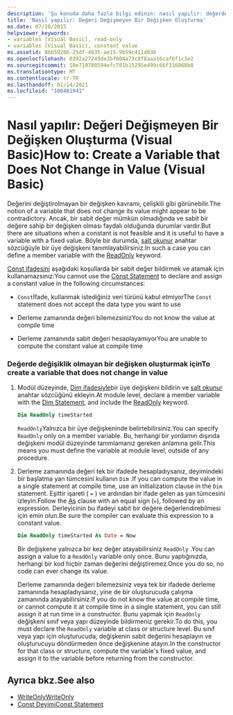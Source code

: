 ```yaml
---
description: 'Şu konuda daha fazla bilgi edinin: nasıl yapılır: değerde değişmez bir değişken oluşturma (Visual Basic)'
title: 'Nasıl yapılır: Değeri Değişmeyen Bir Değişken Oluşturma'
ms.date: 07/20/2015
helpviewer_keywords:
- variables [Visual Basic], read-only
- variables [Visual Basic], constant value
ms.assetid: 86b59266-25df-4635-ae15-9b59c411d036
ms.openlocfilehash: 0392a27249de3bf604a73c8f8aaa16caf6f1c3e2
ms.sourcegitcommit: 10e719780594efc781b15295e499c66f316068b8
ms.translationtype: MT
ms.contentlocale: tr-TR
ms.lasthandoff: 02/14/2021
ms.locfileid: "100481941"
---
```

# <a name="how-to-create-a-variable-that-does-not-change-in-value-visual-basic"></a><span data-ttu-id="e2a31-103">Nasıl yapılır: Değeri Değişmeyen Bir Değişken Oluşturma (Visual Basic)</span><span class="sxs-lookup"><span data-stu-id="e2a31-103">How to: Create a Variable that Does Not Change in Value (Visual Basic)</span></span>

<span data-ttu-id="e2a31-104">Değerini değiştirolmayan bir değişken kavramı, çelişkili gibi görünebilir.</span><span class="sxs-lookup"><span data-stu-id="e2a31-104">The notion of a variable that does not change its value might appear to be contradictory.</span></span> <span data-ttu-id="e2a31-105">Ancak, bir sabit değer mümkün olmadığında ve sabit bir değere sahip bir değişken olması faydalı olduğunda durumlar vardır.</span><span class="sxs-lookup"><span data-stu-id="e2a31-105">But there are situations when a constant is not feasible and it is useful to have a variable with a fixed value.</span></span> <span data-ttu-id="e2a31-106">Böyle bir durumda, [salt okunur](../../../language-reference/modifiers/readonly.md) anahtar sözcüğüyle bir üye değişkeni tanımlayabilirsiniz.</span><span class="sxs-lookup"><span data-stu-id="e2a31-106">In such a case you can define a member variable with the [ReadOnly](../../../language-reference/modifiers/readonly.md) keyword.</span></span>

<span data-ttu-id="e2a31-107">[Const ifadesini](../../../language-reference/statements/const-statement.md) aşağıdaki koşullarda bir sabit değer bildirmek ve atamak için kullanamazsınız:</span><span class="sxs-lookup"><span data-stu-id="e2a31-107">You cannot use the [Const Statement](../../../language-reference/statements/const-statement.md) to declare and assign a constant value in the following circumstances:</span></span>

- <span data-ttu-id="e2a31-108">`Const`İfade, kullanmak istediğiniz veri türünü kabul etmiyor</span><span class="sxs-lookup"><span data-stu-id="e2a31-108">The `Const` statement does not accept the data type you want to use</span></span>

- <span data-ttu-id="e2a31-109">Derleme zamanında değeri bilemezsiniz</span><span class="sxs-lookup"><span data-stu-id="e2a31-109">You do not know the value at compile time</span></span>

- <span data-ttu-id="e2a31-110">Derleme zamanında sabit değeri hesaplayamıyor</span><span class="sxs-lookup"><span data-stu-id="e2a31-110">You are unable to compute the constant value at compile time</span></span>

### <a name="to-create-a-variable-that-does-not-change-in-value"></a><span data-ttu-id="e2a31-111">Değerde değişiklik olmayan bir değişken oluşturmak için</span><span class="sxs-lookup"><span data-stu-id="e2a31-111">To create a variable that does not change in value</span></span>

1. <span data-ttu-id="e2a31-112">Modül düzeyinde, [Dim ifadesiyle](../../../language-reference/statements/dim-statement.md)bir üye değişkeni bildirin ve [salt okunur](../../../language-reference/modifiers/readonly.md) anahtar sözcüğünü ekleyin.</span><span class="sxs-lookup"><span data-stu-id="e2a31-112">At module level, declare a member variable with the [Dim Statement](../../../language-reference/statements/dim-statement.md), and include the [ReadOnly](../../../language-reference/modifiers/readonly.md) keyword.</span></span>

    ```vb
    Dim ReadOnly timeStarted
    ```

    <span data-ttu-id="e2a31-113">`ReadOnly`Yalnızca bir üye değişkeninde belirtebilirsiniz.</span><span class="sxs-lookup"><span data-stu-id="e2a31-113">You can specify `ReadOnly` only on a member variable.</span></span> <span data-ttu-id="e2a31-114">Bu, herhangi bir yordamın dışında değişkeni modül düzeyinde tanımlamanız gereken anlamına gelir.</span><span class="sxs-lookup"><span data-stu-id="e2a31-114">This means you must define the variable at module level, outside of any procedure.</span></span>

2. <span data-ttu-id="e2a31-115">Derleme zamanında değeri tek bir ifadede hesapladıysanız, deyimindeki bir başlatma yan tümcesini kullanın `Dim` .</span><span class="sxs-lookup"><span data-stu-id="e2a31-115">If you can compute the value in a single statement at compile time, use an initialization clause in the `Dim` statement.</span></span> <span data-ttu-id="e2a31-116">Eşittir işareti [](../../../language-reference/statements/as-clause.md) ( `=` ) ve ardından bir ifade gelen as yan tümcesini izleyin.</span><span class="sxs-lookup"><span data-stu-id="e2a31-116">Follow the [As](../../../language-reference/statements/as-clause.md) clause with an equal sign (`=`), followed by an expression.</span></span> <span data-ttu-id="e2a31-117">Derleyicinin bu ifadeyi sabit bir değere değerlendirebilmesi için emin olun.</span><span class="sxs-lookup"><span data-stu-id="e2a31-117">Be sure the compiler can evaluate this expression to a constant value.</span></span>

    ```vb
    Dim ReadOnly timeStarted As Date = Now
    ```

    <span data-ttu-id="e2a31-118">Bir değişkene yalnızca bir kez değer atayabilirsiniz `ReadOnly` .</span><span class="sxs-lookup"><span data-stu-id="e2a31-118">You can assign a value to a `ReadOnly` variable only once.</span></span> <span data-ttu-id="e2a31-119">Bunu yaptığınızda, herhangi bir kod hiçbir zaman değerini değiştiremez.</span><span class="sxs-lookup"><span data-stu-id="e2a31-119">Once you do so, no code can ever change its value.</span></span>

    <span data-ttu-id="e2a31-120">Derleme zamanında değeri bilemezsiniz veya tek bir ifadede derleme zamanında hesapladıysanız, yine de bir oluşturucuda çalışma zamanında atayabilirsiniz.</span><span class="sxs-lookup"><span data-stu-id="e2a31-120">If you do not know the value at compile time, or cannot compute it at compile time in a single statement, you can still assign it at run time in a constructor.</span></span> <span data-ttu-id="e2a31-121">Bunu yapmak için `ReadOnly` değişkeni sınıf veya yapı düzeyinde bildirmeniz gerekir.</span><span class="sxs-lookup"><span data-stu-id="e2a31-121">To do this, you must declare the `ReadOnly` variable at class or structure level.</span></span> <span data-ttu-id="e2a31-122">Bu sınıf veya yapı için oluşturucuda, değişkenin sabit değerini hesaplayın ve oluşturucuyu döndürmeden önce değişkenine atayın.</span><span class="sxs-lookup"><span data-stu-id="e2a31-122">In the constructor for that class or structure, compute the variable's fixed value, and assign it to the variable before returning from the constructor.</span></span>

## <a name="see-also"></a><span data-ttu-id="e2a31-123">Ayrıca bkz.</span><span class="sxs-lookup"><span data-stu-id="e2a31-123">See also</span></span>

- [<span data-ttu-id="e2a31-124">WriteOnly</span><span class="sxs-lookup"><span data-stu-id="e2a31-124">WriteOnly</span></span>](../../../language-reference/modifiers/writeonly.md)
- [<span data-ttu-id="e2a31-125">Const Deyimi</span><span class="sxs-lookup"><span data-stu-id="e2a31-125">Const Statement</span></span>](../../../language-reference/statements/const-statement.md)
